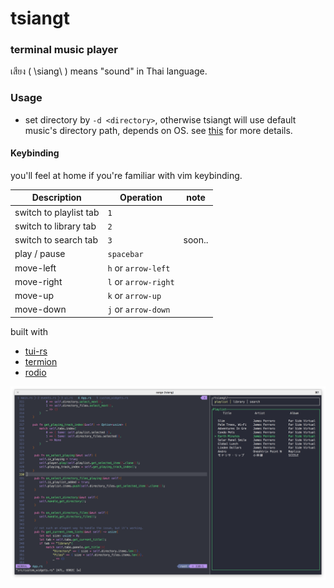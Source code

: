 # tsiangt

### terminal music player
เสียง ( \siang\ ) means "sound" in Thai language.

### Usage
- set directory by `-d <directory>`, otherwise tsiangt will use default music's directory path, depends on OS. see [this](https://docs.rs/dirs/2.0.2/dirs/fn.audio_dir.html) for more details.

#### Keybinding

you'll feel at home if you're familiar with vim keybinding.

Description |  Operation | note
--- | --- | ---
switch to playlist tab | `1` |
switch to library tab | `2` |
switch to search tab | `3` | soon..
play / pause | `spacebar` |
move-left | `h` or `arrow-left` |
move-right | `l` or `arrow-right` |
move-up | `k` or `arrow-up` |
move-down | `j` or `arrow-down` |

built with
- [tui-rs](https://github.com/fdehau/tui-rs)
- [termion](https://github.com/redox-os/termion)
- [rodio](https://github.com/RustAudio/rodio)

<img src="img/ss.png?sanitize=true">